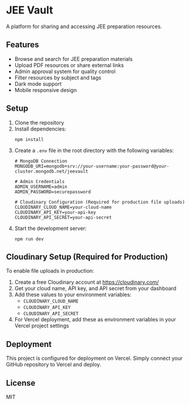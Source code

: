 # JEE Vault

A platform for sharing and accessing JEE preparation resources.

## Features

- Browse and search for JEE preparation materials
- Upload PDF resources or share external links
- Admin approval system for quality control
- Filter resources by subject and tags
- Dark mode support
- Mobile responsive design

## Setup

1. Clone the repository
2. Install dependencies:
   ```
   npm install
   ```
3. Create a `.env` file in the root directory with the following variables:
   ```
   # MongoDB Connection
   MONGODB_URI=mongodb+srv://your-username:your-password@your-cluster.mongodb.net/jeevault

   # Admin Credentials
   ADMIN_USERNAME=admin
   ADMIN_PASSWORD=securepassword

   # Cloudinary Configuration (Required for production file uploads)
   CLOUDINARY_CLOUD_NAME=your-cloud-name
   CLOUDINARY_API_KEY=your-api-key
   CLOUDINARY_API_SECRET=your-api-secret
   ```
4. Start the development server:
   ```
   npm run dev
   ```

## Cloudinary Setup (Required for Production)

To enable file uploads in production:

1. Create a free Cloudinary account at https://cloudinary.com/
2. Get your cloud name, API key, and API secret from your dashboard
3. Add these values to your environment variables:
   - `CLOUDINARY_CLOUD_NAME`
   - `CLOUDINARY_API_KEY`
   - `CLOUDINARY_API_SECRET`
4. For Vercel deployment, add these as environment variables in your Vercel project settings

## Deployment

This project is configured for deployment on Vercel. Simply connect your GitHub repository to Vercel and deploy.

## License

MIT 
